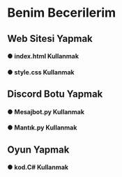 # Benim Becerilerim

## Web Sitesi Yapmak
#### ● index.html Kullanmak
#### ● style.css Kullanmak

## Discord Botu Yapmak
#### ● Mesajbot.py Kullanmak
#### ● Mantık.py Kullanmak

## Oyun Yapmak
#### ● kod.C# Kullanmak

